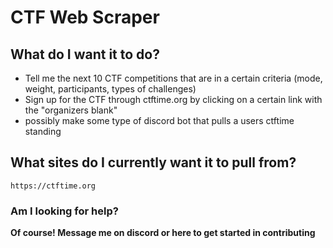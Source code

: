 # CTF Web Scraper

## What do I want it to do?

- Tell me the next 10 CTF competitions that are in a certain criteria (mode, weight, participants, types of challenges)
- Sign up for the CTF through ctftime.org by clicking on a certain link with the "organizers blank"
- possibly make some type of discord bot that pulls a users ctftime standing 



## What sites do I currently want it to pull from?

`https://ctftime.org`


### Am I looking for help?

**Of course! Message me on discord or here to get started in contributing**
